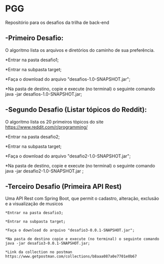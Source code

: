 # PGG
Repositório para os desafios da trilha de back-end

-Primeiro Desafio:
-
O algoritmo lista os arquivos e diretórios do caminho de sua preferência.

  *Entrar na pasta desafio1;
  
  *Entrar na subpasta target;
  
  *Faça o download do arquivo "desafios-1.0-SNAPSHOT.jar";
  
  *Na pasta de destino, copie e execute (no terminal) o seguinte comando java -jar desafios-1.0-SNAPSHOT.jar;
  
  
  -Segundo Desafio (Listar tópicos do Reddit): 
  -
  O algoritmo lista os 20 primeiros tòpicos do site https://www.reddit.com/r/programming/
  
   *Entrar na pasta desafio2;
   
   *Entrar na subpasta target;
   
   *Faça o download do arquivo "desafio2-1.0-SNAPSHOT.jar";
  
   *Na pasta de destino, copie e execute (no terminal) o seguinte comando java -jar desafio2-1.0-SNAPSHOT.jar ;
   
   
   -Terceiro Desafio (Primeira API Rest)
   -
   Uma API Rest com Spring Boot, que permit o cadastro, alteração, exclusão e a visualização de musicos 
    
    *Entrar na pasta desafio3;
    
    *Entrar na subpasta target;
    
    *Faça o download do arquivo "desafio3-0.0.1-SNAPSHOT.jar";
    
    *Na pasta de destino copie e execute (no terminal) o seguinte comando java -jar desafio3-0.0.1-SNAPSHOT.jar;
    
    *Link da collection no postman https://www.getpostman.com/collections/b8aaa087a0e7701e0b67
    
    
   
   
  


